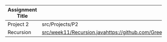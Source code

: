 | Assignment Title  | Link |
| ------------- | ------------- |
| Project 2  | src/Projects/P2  |
| Recursion | [src/week11/Recursion.java](https://github.com/GreedyGrimer/Recursion/blob/e02d13760cf92ea6323ecffac578bd583dc4f775/src/week11/Recursion.java)https://github.com/GreedyGrimer/Recursion/blob/e02d13760cf92ea6323ecffac578bd583dc4f775/src/week11/Recursion.java | 
